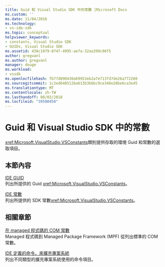 ```yaml
---
title: Guid 和 Visual Studio SDK 中的常數 |Microsoft Docs
ms.custom: ''
ms.date: 11/04/2016
ms.technology:
- vs-ide-sdk
ms.topic: conceptual
helpviewer_keywords:
- constants, Visual Studio SDK
- GUIDs, Visual Studio SDK
ms.assetid: 438c1079-0747-4995-ae7a-32aa399c96f5
author: gregvanl
ms.author: gregvanl
manager: douge
ms.workload:
- vssdk
ms.openlocfilehash: fb77d090430a69953eb2a7e713fd7de26a772260
ms.sourcegitcommit: 1c2ed640512ba613b3bbbc9ce348e28be6ca3e45
ms.translationtype: MT
ms.contentlocale: zh-TW
ms.lasthandoff: 08/03/2018
ms.locfileid: "39500458"
---
```

# <a name="guids-and-constants-in-the-visual-studio-sdk"></a>Guid 和 Visual Studio SDK 中的常數
<xref:Microsoft.VisualStudio.VSConstants>類別提供存取的環境 Guid 和常數的選取項目。  
  
## <a name="in-this-section"></a>本節內容  
 [IDE GUID](../extensibility/ide-guids.md)  
 列出所提供的 Guid <xref:Microsoft.VisualStudio.VSConstants>。  
  
 [IDE 常數](../extensibility/ide-constants.md)  
 列出所提供的 SDK 常數<xref:Microsoft.VisualStudio.VSConstants>。  
  
## <a name="related-sections"></a>相關章節  
 [在 managed 程式碼的 COM 常數](../extensibility/com-constants-in-managed-code.md)  
 Managed 程式碼到 Managed Package Framework (MPF) 從列出標準的 COM 常數。  
  
 [IDE 定義的命令，來擴充專案系統](../extensibility/internals/ide-defined-commands-for-extending-project-systems.md)  
 列出不同類型的擴充專案系統使用的命令項目。
